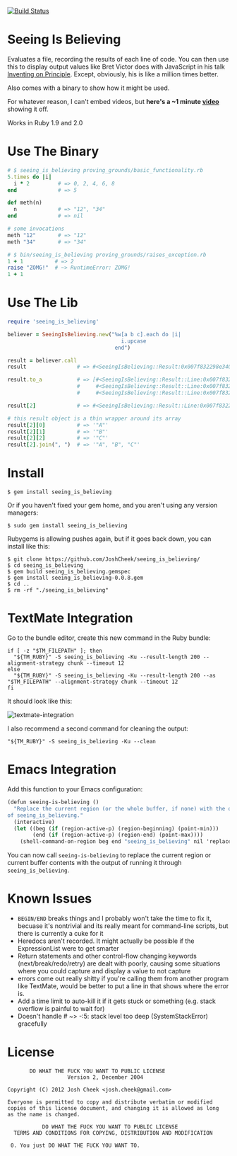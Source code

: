 [![Build Status](https://secure.travis-ci.org/JoshCheek/seeing_is_believing.png?branch=master)](http://travis-ci.org/JoshCheek/seeing_is_believing)

Seeing Is Believing
===================

Evaluates a file, recording the results of each line of code.
You can then use this to display output values like Bret Victor does with JavaScript in his talk [Inventing on Principle][inventing_on_principle].
Except, obviously, his is like a million times better.

Also comes with a binary to show how it might be used.

For whatever reason, I can't embed videos, but **here's a ~1 minute [video][video]** showing it off.

Works in Ruby 1.9 and 2.0

Use The Binary
==============

```ruby
# $ seeing_is_believing proving_grounds/basic_functionality.rb
5.times do |i|
  i * 2         # => 0, 2, 4, 6, 8
end             # => 5

def meth(n)
  n             # => "12", "34"
end             # => nil

# some invocations
meth "12"       # => "12"
meth "34"       # => "34"
```

```ruby
# $ bin/seeing_is_believing proving_grounds/raises_exception.rb
1 + 1          # => 2
raise "ZOMG!"  # ~> RuntimeError: ZOMG!
1 + 1
```

Use The Lib
===========

```ruby
require 'seeing_is_believing'

believer = SeeingIsBelieving.new("%w[a b c].each do |i|
                                    i.upcase
                                  end")

result = believer.call
result                # => #<SeeingIsBelieving::Result:0x007f832298e340 @max_line_number=3, @min_line_number=1, @results={2=>#<SeeingIsBelieving::Result::Line:0x007f832298df30 @array=["\"A\"", "\"B\"", "\"C\""]>, 3=>#<SeeingIsBelieving::Result::Line:0x007f832298db98 @array=["[\"a\", \"b\", \"c\"]"]>}, @stdout="", @stderr="">

result.to_a           # => [#<SeeingIsBelieving::Result::Line:0x007f832299adc0 @array=[]>,
                      #     #<SeeingIsBelieving::Result::Line:0x007f832298df30 @array=['"A"', '"B"', '"C"']>,
                      #     #<SeeingIsBelieving::Result::Line:0x007f832298db98 @array=['["a", "b", "c"]']>]

result[2]             # => #<SeeingIsBelieving::Result::Line:0x007f832298df30 @array=['"A"', '"B"', '"C"']>

# this result object is a thin wrapper around its array
result[2][0]          # => '"A"'
result[2][1]          # => '"B"'
result[2][2]          # => '"C"'
result[2].join(", ")  # => '"A", "B", "C"'
```

Install
=======


    $ gem install seeing_is_believing

Or if you haven't fixed your gem home, and you aren't using any version managers:

    $ sudo gem install seeing_is_believing

Rubygems is allowing pushes again, but if it goes back down, you can install like this:

    $ git clone https://github.com/JoshCheek/seeing_is_believing/
    $ cd seeing_is_believing
    $ gem build seeing_is_believing.gemspec
    $ gem install seeing_is_believing-0.0.8.gem
    $ cd ..
    $ rm -rf "./seeing_is_believing"

TextMate Integration
====================

Go to the bundle editor, create this new command in the Ruby bundle:

```shell
if [ -z "$TM_FILEPATH" ]; then
  "${TM_RUBY}" -S seeing_is_believing -Ku --result-length 200 --alignment-strategy chunk --timeout 12
else
  "${TM_RUBY}" -S seeing_is_believing -Ku --result-length 200 --as "$TM_FILEPATH" --alignment-strategy chunk --timeout 12
fi
```

It should look like this:

![textmate-integration][textmate-integration]

I also recommend a second command for cleaning the output:

```shell
"${TM_RUBY}" -S seeing_is_believing -Ku --clean
```

Emacs Integration
=================

Add this function to your Emacs configuration:

~~~~ scheme
(defun seeing-is-believing ()
  "Replace the current region (or the whole buffer, if none) with the output
of seeing_is_believing."
  (interactive)
  (let ((beg (if (region-active-p) (region-beginning) (point-min)))
        (end (if (region-active-p) (region-end) (point-max))))
    (shell-command-on-region beg end "seeing_is_believing" nil 'replace)))
~~~~

You can now call `seeing-is-believing` to replace the current region
or current buffer contents with the output of running it through
`seeing_is_believing`.

Known Issues
============

* `BEGIN/END` breaks things and I probably won't take the time to fix it, becuase it's nontrivial and its really meant for command-line scripts, but there is currently a cuke for it
* Heredocs aren't recorded. It might actually be possible if the ExpressionList were to get smarter
* Return statements and other control-flow changing keywords (next/break/redo/retry) are dealt with poorly, causing some situations where you could capture and display a value to not capture
* errors come out really shitty if you're calling them from another program like TextMate, would be better to put a line in that shows where the error is.
* Add a time limit to auto-kill it if it gets stuck or something (e.g. stack overflow is painful to wait for)
* Doesn't handle # ~> -:5: stack level too deep (SystemStackError) gracefully

License
=======

           DO WHAT THE FUCK YOU WANT TO PUBLIC LICENSE
                       Version 2, December 2004

    Copyright (C) 2012 Josh Cheek <josh.cheek@gmail.com>

    Everyone is permitted to copy and distribute verbatim or modified
    copies of this license document, and changing it is allowed as long
    as the name is changed.

               DO WHAT THE FUCK YOU WANT TO PUBLIC LICENSE
      TERMS AND CONDITIONS FOR COPYING, DISTRIBUTION AND MODIFICATION

     0. You just DO WHAT THE FUCK YOU WANT TO.



[inventing_on_principle]: http://vimeo.com/36579366
[textmate-integration]:   https://raw.github.com/JoshCheek/seeing_is_believing/master/textmate-integration.png
[video]:                  http://vimeo.com/58766950
